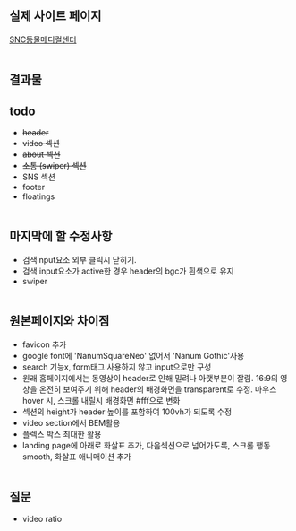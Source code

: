 ## 실제 사이트 페이지

[SNC동물메디컬센터](http://www.sncamc.co.kr/)
</br></br>

## 결과물

## todo

- ~~header~~
- ~~video 섹션~~
- ~~about 섹션~~
- ~~소통 (swiper) 섹션~~
- SNS 섹션
- footer
- floatings
  </br></br>

## 마지막에 할 수정사항

- 검색input요소 외부 클릭시 닫히기.
- 검색 input요소가 active한 경우 header의 bgc가 흰색으로 유지
- swiper
  </br></br>

## 원본페이지와 차이점

- favicon 추가
- google font에 'NanumSquareNeo' 없어서 'Nanum Gothic'사용
- search 기능x, form태그 사용하지 않고 input으로만 구성
- 원래 홈페이지에서는 동영상이 header로 인해 밀려나 아랫부분이 잘림. 16:9의 영상을 온전히 보여주기 위해 header의 배경화면을 transparent로 수정. 마우스 hover 시, 스크롤 내릴시 배경화면 #fff으로 변화
- 섹션의 height가 header 높이를 포함하여 100vh가 되도록 수정
- video section에서 BEM활용
- 플렉스 박스 최대한 활용
- landing page에 아래로 화살표 추가, 다음섹션으로 넘어가도록, 스크롤 행동 smooth, 화살표 애니매이션 추가
  </br></br>

## 질문

- video ratio
